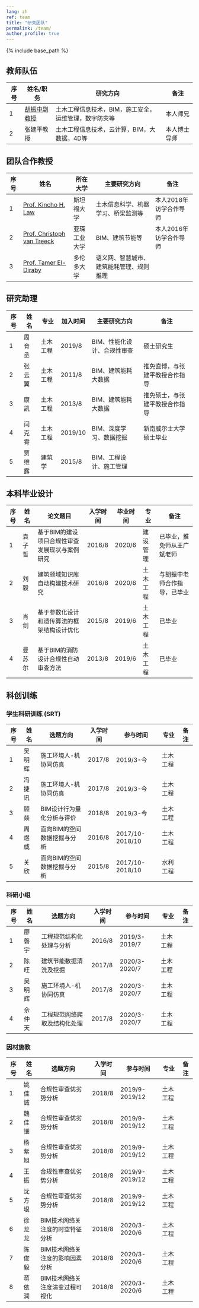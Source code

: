 ```yaml
---
lang: zh
ref: team
title: "研究团队"
permalink: /team/
author_profile: true
---
```


{% include base_path %}

## 教师队伍

| 序号 | 姓名/职务  | 研究方向 | 备注 |
| --- | ------ | -------- | ---- |
| 1 | [胡振中副教授](http://www.huzhenzhong.net/) | 土木工程信息技术，BIM，施工安全，运维管理，数字防灾等 | 本人师兄 |
| 2 | 张建平教授 | 土木工程信息技术，云计算，BIM，大数据，4D等 | 本人博士导师 |

## 团队合作教授

| 序号 | 姓名  | 所在大学 | 主要研究方向 | 备注 |
| --- | ------ | -------- | -------- | ---- |
| 1 | [Prof. Kincho H. Law](http://eil.stanford.edu/law/) | 斯坦福大学 | 土木信息科学、机器学习、桥梁监测等 | 本人2018年访学合作导师 |
| 2 | [Prof. Christoph van Treeck](https://www.fb3.rwth-aachen.de/go/id/bkab/gguid/0xE6062E8B30B67449828CA3D182DB5D3E/ikz/312410) | 亚琛工业大学 | BIM、建筑节能等 | 本人2016年访学合作导师 |
| 3 | [Prof. Tamer El-Diraby](https://civmin.utoronto.ca/home/about-us/directory/professors/tamer-el-diraby/) | 多伦多大学 | 语义网、智慧城市、建筑能耗管理、规则推理 |  |

## 研究助理

| 序号 | 姓名  | 专业 | 加入时间 | 主要研究方向 | 备注 |
| --- | ------ | -------- | -------- | -------- | ---- |
| 1 | 周育丞 | 土木工程 | 2019/8 | BIM、性能化设计、合规性审查 | 硕士研究生 |
| 2 | 张云翼 | 土木工程 | 2011/8 | BIM、建筑能耗大数据 | 推免直博，与张建平教授合作指导 |
| 3 | 康凯 | 土木工程 | 2013/8 | BIM、建筑能耗大数据 | 推免硕士，与张建平教授合作指导 |
| 4 | 闫克霄 | 土木工程 | 2019/10 | BIM、深度学习、数据挖掘 | 新南威尔士大学硕士毕业 |
| 5 | 贾维露 | 建筑学 | 2015/8 | BIM、工程设计、施工管理 |  |

## 本科毕业设计

| 序号 | 姓名  | 论文题目 | 入学时间 | 毕业时间 | 专业 | 备注 |
| --- | ------ | -------- | -------- | -------- | ---- | ---- |
| 1 | 袁子哲 | 基于BIM的建设项目合规性审查发展现状与案例研究 | 2016/8 | 2020/6 | 建设管理 | 已毕业，推免师从王广斌老师 |
| 2 | 刘毅 | 建筑领域知识库自动构建技术研究 | 2016/8 | 2020/6 | 土木工程 | 与胡振中老师合作指导，已毕业 |
| 3 | 肖剑 | 基于参数化设计和遗传算法的框架结构设计优化 | 2015/8 | 2019/6 | 土木工程 | 已毕业 |
| 4 | 曼苏尔 | 基于BIM的消防设计合规性自动审查方法 | 2013/8 | 2019/6 | 土木工程 | 已毕业 |


## 科创训练
### 学生科研训练 (SRT)

| 序号 | 姓名 | 选题方向 | 入学时间 | 参与时间 | 专业 | 备注 |
| ---- | ---- | -------- | ---- | -------- | ---- | ---- |
| 1 | 吴明辉 | 施工环境人-机协同仿真 | 2017/8 | 2019/3-今 | 土木工程 |  |
| 2 | 冯捷讯 | 施工环境人-机协同仿真 | 2017/8 | 2019/3-今 | 土木工程 |  |
| 3 | 顾燚 | BIM设计行为量化分析与评价 | 2018/8 | 2019/3-今 | 土木工程 |  |
| 4 | 周煜威 | 面向BIM的空间数据挖掘与分析 | 2016/8 | 2017/10-2018/10 | 土木工程 |  |
| 5 | 关欣 | 面向BIM的空间数据挖掘与分析 | 2015/8 | 2017/10-2018/10 | 水利工程 |  |

### 科研小组

| 序号 | 姓名 | 选题方向 | 入学时间 | 参与时间 | 专业 | 备注 |
| ---- | ---- | -------- | ---- | -------- | ---- | ---- |
| 1 | 廖磐宇 | 工程规范结构化处理与分析 | 2016/8 | 2019/3-2019/7 | 土木工程 |  |
| 2 | 陈旺 | 建筑节能数据清洗及挖掘 | 2017/8 | 2020/3-2020/7 | 土木工程 |  |
| 3 | 吴明辉 | 施工环境人-机协同仿真 | 2017/8 | 2020/3-2020/7 | 土木工程 |  |
| 4 | 佘仲天 | 工程规范网络爬取及结构化处理 | 2017/8 | 2020/3-2020/7 | 土木工程 |  |

### 因材施教

| 序号 | 姓名 | 选题方向 | 入学时间 | 参与时间 | 专业 | 备注 |
| ---- | ---- | -------- | ---- | -------- | ---- | ---- |
| 1 | 姚佳诚 | 合规性审查优劣势分析 | 2018/8 | 2019/9-2019/12 | 土木工程 |  |
| 2 | 魏佳钿 | 合规性审查优劣势分析 | 2018/8 | 2019/9-2019/12 | 土木工程 |  |
| 3 | 杨紫旭 | 合规性审查优劣势分析 | 2018/8 | 2019/9-2019/12 | 土木工程 |  |
| 4 | 王振 | 合规性审查优劣势分析 | 2018/8 | 2019/9-2019/12 | 土木工程 |  |
| 5 | 沈方垠 | 合规性审查优劣势分析 | 2018/8 | 2019/9-2019/12 | 土木工程 |  |
| 6 | 徐龙龙 | BIM技术网络关注度的时空特征分析 | 2018/8 | 2020/3-2020/6 | 土木工程 |  |
| 7 | 陈俊毅 | BIM技术网络关注度的影响因素分析 | 2018/8 | 2020/3-2020/6 | 土木工程 |  |
| 8 | 蒋依润 | BIM技术网络关注度演变过程可视化 | 2018/8 | 2020/3-2020/6 | 土木工程 |  |